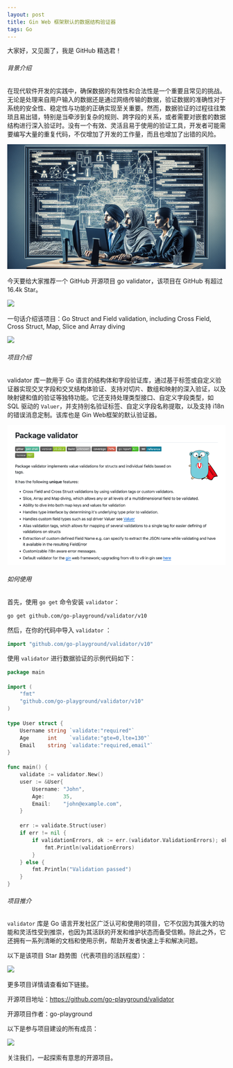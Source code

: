 ```yaml
---
layout: post
title: Gin Web 框架默认的数据结构验证器
tags: Go
---
```


大家好，又见面了，我是 GitHub 精选君！

###### 背景介绍

在现代软件开发的实践中，确保数据的有效性和合法性是一个重要且常见的挑战。无论是处理来自用户输入的数据还是通过网络传输的数据，验证数据的准确性对于系统的安全性、稳定性与功能的正确实现至关重要。然而，数据验证的过程往往繁琐且易出错，特别是当牵涉到复杂的规则、跨字段的关系，或者需要对嵌套的数据结构进行深入验证时。没有一个有效、灵活且易于使用的验证工具，开发者可能需要编写大量的重复代码，不仅增加了开发的工作量，而且也增加了出错的风险。

![](https://raw.githubusercontent.com/ZhuPeng/pic/master/mac/compress_tmp-cba34cf9734902a2dae90c76bacccb48.png)

今天要给大家推荐一个 GitHub 开源项目 go validator，该项目在 GitHub 有超过 16.4k Star。

![](https://stats.deeptrain.net/repo/go-playground/validator/?theme=light)

一句话介绍该项目：Go Struct and Field validation, including Cross Field, Cross Struct, Map, Slice and Array diving


![](https://raw.githubusercontent.com/go-playground/validator/master/logo.png)


###### 项目介绍

validator 库一款用于 Go 语言的结构体和字段验证库，通过基于标签或自定义验证器实现交叉字段和交叉结构体验证、支持对切片、数组和映射的深入验证，以及映射键和值的验证等独特功能。它还支持处理类型接口、自定义字段类型，如 SQL 驱动的 `Valuer`，并支持别名验证标签、自定义字段名称提取，以及支持 i18n 的错误消息定制。该库也是 Gin Web框架的默认验证器。

![](https://raw.githubusercontent.com/ZhuPeng/pic/master/images/compress_image-20241008230206380.png)

###### 如何使用

首先，使用 `go get` 命令安装 `validator`：

```bash
go get github.com/go-playground/validator/v10
```

然后，在你的代码中导入 `validator` ：

```go
import "github.com/go-playground/validator/v10"
```

使用 `validator` 进行数据验证的示例代码如下：

```go
package main

import (
    "fmt"
    "github.com/go-playground/validator/v10"
)

type User struct {
    Username string `validate:"required"`
    Age      int    `validate:"gte=0,lte=130"`
    Email    string `validate:"required,email"`
}

func main() {
    validate := validator.New()
    user := &User{
        Username: "John",
        Age:      35,
        Email:    "john@example.com",
    }

    err := validate.Struct(user)
    if err != nil {
        if validationErrors, ok := err.(validator.ValidationErrors); ok {
            fmt.Println(validationErrors)
        }
    } else {
        fmt.Println("Validation passed")
    }
}
```

###### 项目推介

`validator` 库是 Go 语言开发社区广泛认可和使用的项目，它不仅因为其强大的功能和灵活性受到推崇，也因为其活跃的开发和维护状态而备受信赖。除此之外，它还拥有一系列清晰的文档和使用示例，帮助开发者快速上手和解决问题。

以下是该项目 Star 趋势图（代表项目的活跃程度）：

![](https://api.star-history.com/svg?repos=go-playground/validator&type=Timeline)

更多项目详情请查看如下链接。

开源项目地址：https://github.com/go-playground/validator 

开源项目作者：go-playground

以下是参与项目建设的所有成员：

![](https://contrib.rocks/image?repo=go-playground/validator)

关注我们，一起探索有意思的开源项目。

